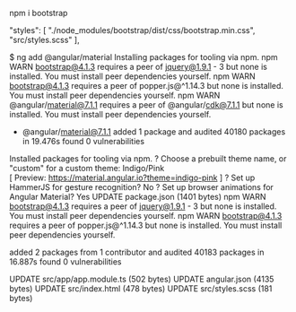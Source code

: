npm i bootstrap

"styles": [
  "./node_modules/bootstrap/dist/css/bootstrap.min.css",
  "src/styles.scss"
],

$ ng add @angular/material
Installing packages for tooling via npm.
npm WARN bootstrap@4.1.3 requires a peer of jquery@1.9.1 - 3 but none is installed. You must install peer dependencies yourself.
npm WARN bootstrap@4.1.3 requires a peer of popper.js@^1.14.3 but none is installed. You must install peer dependencies yourself.
npm WARN @angular/material@7.1.1 requires a peer of @angular/cdk@7.1.1 but none is installed. You must install peer dependencies yourself.

+ @angular/material@7.1.1
added 1 package and audited 40180 packages in 19.476s
found 0 vulnerabilities

Installed packages for tooling via npm.
? Choose a prebuilt theme name, or "custom" for a custom theme: Indigo/Pink        
[ Preview: https://material.angular.io?theme=indigo-pink ]
? Set up HammerJS for gesture recognition? No
? Set up browser animations for Angular Material? Yes
UPDATE package.json (1401 bytes)
npm WARN bootstrap@4.1.3 requires a peer of jquery@1.9.1 - 3 but none is installed. You must install peer dependencies yourself.
npm WARN bootstrap@4.1.3 requires a peer of popper.js@^1.14.3 but none is installed. You must install peer dependencies yourself.

added 2 packages from 1 contributor and audited 40183 packages in 16.887s
found 0 vulnerabilities

UPDATE src/app/app.module.ts (502 bytes)
UPDATE angular.json (4135 bytes)
UPDATE src/index.html (478 bytes)
UPDATE src/styles.scss (181 bytes)
